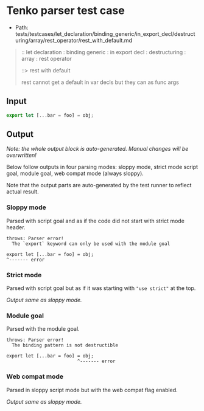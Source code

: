 # Tenko parser test case

- Path: tests/testcases/let_declaration/binding_generic/in_export_decl/destructuring/array/rest_operator/rest_with_default.md

> :: let declaration : binding generic : in export decl : destructuring : array : rest operator
>
> ::> rest with default
>
> rest cannot get a default in var decls but they can as func args

## Input

`````js
export let [...bar = foo] = obj;
`````

## Output

_Note: the whole output block is auto-generated. Manual changes will be overwritten!_

Below follow outputs in four parsing modes: sloppy mode, strict mode script goal, module goal, web compat mode (always sloppy).

Note that the output parts are auto-generated by the test runner to reflect actual result.

### Sloppy mode

Parsed with script goal and as if the code did not start with strict mode header.

`````
throws: Parser error!
  The `export` keyword can only be used with the module goal

export let [...bar = foo] = obj;
^------- error
`````

### Strict mode

Parsed with script goal but as if it was starting with `"use strict"` at the top.

_Output same as sloppy mode._

### Module goal

Parsed with the module goal.

`````
throws: Parser error!
  The binding pattern is not destructible

export let [...bar = foo] = obj;
                          ^------- error
`````


### Web compat mode

Parsed in sloppy script mode but with the web compat flag enabled.

_Output same as sloppy mode._
